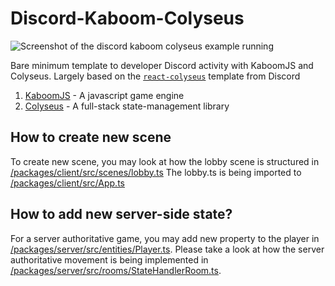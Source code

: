 # Discord-Kaboom-Colyseus

![Screenshot of the discord kaboom colyseus example running](/preview.gif)

Bare minimum template to developer Discord activity with KaboomJS and Colyseus. Largely based on the [`react-colyseus`](https://github.com/discord/embedded-app-sdk/tree/main/examples/react-colyseus) template from Discord

1. [KaboomJS](https://kaboomjs.com/) - A javascript game engine
2. [Colyseus](https://www.colyseus.io/) - A full-stack state-management library

## How to create new scene

To create new scene, you may look at how the lobby scene is structured in [/packages/client/src/scenes/lobby.ts](/packages/client/src/scenes/lobby.ts)
The lobby.ts is being imported to [/packages/client/src/App.ts](/packages/client/src/App.ts)

## How to add new server-side state?

For a server authoritative game, you may add new property to the player in [/packages/server/src/entities/Player.ts](/packages/server/src/entities/Player.ts).
Please take a look at how the server authoritative movement is being implemented in [/packages/server/src/rooms/StateHandlerRoom.ts](/packages/server/src/rooms/StateHandlerRoomlayer.ts).
